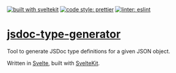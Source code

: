 [![built with sveltekit](https://img.shields.io/badge/built%20with-sveltekit-ff3e00?logo=svelte&style=flat-square)]((https://kit.svelte.dev/))
[![code style: prettier](https://img.shields.io/badge/code_style-prettier-ff69b4.svg?style=flat-square&logo=prettier)](https://github.com/prettier/prettier)
[![linter: eslint](https://img.shields.io/badge/linter-eslint-4B32C3.svg?style=flat-square&logo=eslint)](https://eslint.org/)
# [jsdoc-type-generator](https://rafistrauss.github.io/jsdoc-generator/)


Tool to generate JSDoc type definitions for a given JSON object.

Written in [Svelte](https://svelte.dev/), built with [SvelteKit](https://kit.svelte.dev/).
